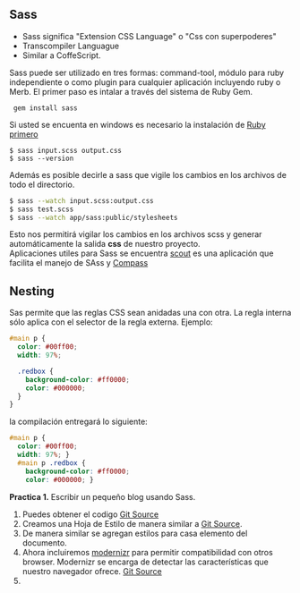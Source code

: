 ## Sass

* Sass significa "Extension CSS Language" o "Css con superpoderes"
* Transcompiler Languague
* Similar a CoffeScript.  

Sass puede ser utilizado en tres formas: command-tool, módulo para ruby independiente o como plugin para cualquier aplicación incluyendo ruby o Merb. El primer paso es intalar a través del sistema de Ruby Gem.  

```
 gem install sass
```
Si usted se encuenta en windows es necesario la instalación de [Ruby primero](http://rubyinstaller.org/download.html)  

```shell
$ sass input.scss output.css
$ sass --version
```
Además es posible decirle a sass que vigile los cambios en los archivos de todo el directorio.
```bash
$ sass --watch input.scss:output.css
$ sass test.scss
$ sass --watch app/sass:public/stylesheets
```
Esto nos permitirá vigilar los cambios en los archivos scss y generar automáticamente la salida __css__ de nuestro proyecto.  
Aplicaciones utiles para Sass se encuentra [scout](mhs.github.io/scout-app/) es una aplicación que facilita el manejo de SAss y [Compass](Compass.html)     


## Nesting

Sas permite que las reglas CSS sean anidadas una con otra. La regla interna sólo aplica con el selector de la regla externa. Ejemplo:
```css
#main p {
  color: #00ff00;
  width: 97%;

  .redbox {
    background-color: #ff0000;
    color: #000000;
  }
}
```
la compilación entregará lo siguiente:
```css
#main p {
  color: #00ff00;
  width: 97%; }
  #main p .redbox {
    background-color: #ff0000;
    color: #000000; }
```

**Practica 1.** Escribir un pequeño blog usando Sass.  
1. Puedes obtener el codigo [Git Source](https://github.com/emoron/ProgrammingEveryone/commit/72b8cf6e203c56c54197b941380ca3025e87fe4f)  
2. Creamos una Hoja de Estilo de manera similar a [Git Source](https://github.com/emoron/ProgrammingEveryone/blob/66a43eb8ea0ad9898cf1031238009d918c319df3/Dise%C3%B1o/src/main.scss).  
3. De manera similar se agregan estilos para casa elemento del documento.  
4. Ahora incluiremos [modernizr](https://modernizr.com/) para permitir compatibilidad con otros browser. Modernizr se encarga de detectar las características que nuestro navegador ofrece. [Git Source](https://github.com/emoron/ProgrammingEveryone/commit/bcc104b020c134ec88830b417c16335a3b6fd1f1)    
5. 